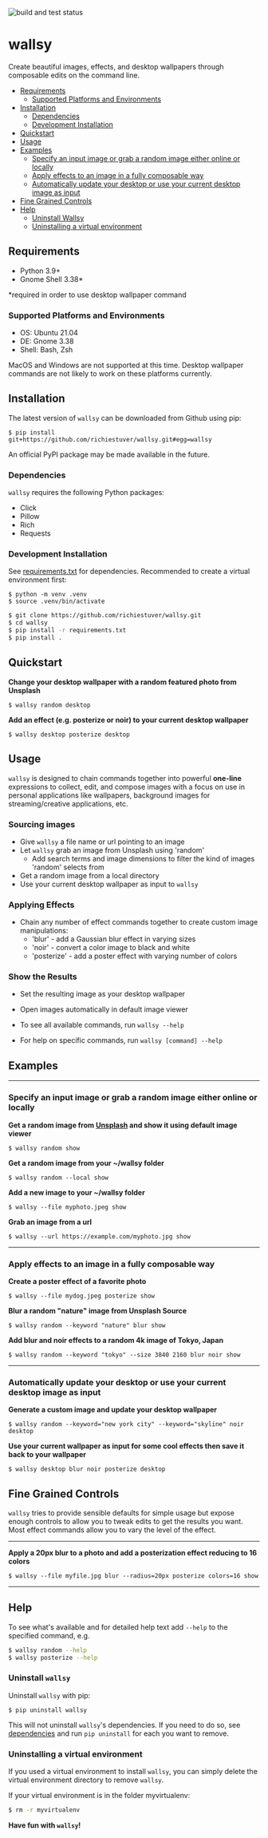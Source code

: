 ![build and test status](https://github.com/richiestuver/wallsy/actions/workflows/python-app.yml/badge.svg)
# wallsy

Create beautiful images, effects, and desktop wallpapers through composable edits on the command line.

  * [Requirements](#requirements)
    * [Supported Platforms and Environments](#supported-platforms-and-environments)
  * [Installation](#installation)
    * [Dependencies](#dependencies)
    * [Development Installation](#development-installation)
  * [Quickstart](#quickstart)
  * [Usage](#usage)
  * [Examples](#examples)
    * [Specify an input image or grab a random image either online or locally](#specify-an-input-image-or-grab-a-random-image-either-online-or-locally)
    * [Apply effects to an image in a fully composable way](#apply-effects-to-an-image-in-a-fully-composable-way)
    * [Automatically update your desktop or use your current desktop image as input](#automatically-update-your-desktop-or-use-your-current-desktop-image-as-input)
  * [Fine Grained Controls](#fine-grained-controls)
  * [Help](#help)
    * [Uninstall Wallsy](#uninstall-wallsy)
    * [Uninstalling a virtual environment](#uninstalling-a-virtual-environment)

## Requirements

- Python 3.9+
- Gnome Shell 3.38*

*required in order to use desktop wallpaper command

### Supported Platforms and Environments
- OS: Ubuntu 21.04
- DE: Gnome 3.38
- Shell: Bash, Zsh

MacOS and Windows are not supported at this time. Desktop wallpaper commands are not likely to work on these platforms currently.

## Installation

The latest version of `wallsy` can be downloaded from Github using pip:
```
$ pip install git+https://github.com/richiestuver/wallsy.git#egg=wallsy
```

An official PyPI package may be made available in the future. 

### Dependencies

`wallsy` requires the following Python packages:
- Click
- Pillow
- Rich
- Requests

### Development Installation
See [requirements.txt](https://github.com/richiestuver/wallsy/blob/master/requirements.txt) for dependencies. Recommended to create a virtual environment first: 

```
$ python -m venv .venv
$ source .venv/bin/activate
``` 

```bash
$ git clone https://github.com/richiestuver/wallsy.git
$ cd wallsy
$ pip install -r requirements.txt
$ pip install .
```

## 
## Quickstart

**Change your desktop wallpaper with a random featured photo from Unsplash**
```
$ wallsy random desktop
```

**Add an effect (e.g. posterize or noir) to your current desktop wallpaper**
```
$ wallsy desktop posterize desktop
```


## Usage
`wallsy` is designed to chain commands together into powerful **one-line** expressions to collect, edit, and compose images with a
focus on use in personal applications like wallpapers, background images for streaming/creative applications, etc.

### Sourcing images
- Give `wallsy` a file name or url pointing to an image
- Let `wallsy` grab an image from Unsplash using 'random'
    - Add search terms and image dimensions to filter the kind of images 'random' selects from
- Get a random image from a local directory 
- Use your current desktop wallpaper as input to `wallsy`

### Applying Effects
- Chain any number of effect commands together to create custom image manipulations:
    - 'blur' - add a Gaussian blur effect in varying sizes
    - 'noir' - convert a color image to black and white
    - 'posterize' - add a poster effect with varying number of colors

### Show the Results
- Set the resulting image as your desktop wallpaper
- Open images automatically in default image viewer

- To see all available commands, run `wallsy --help`
- For help on specific commands, run `wallsy [command] --help`

## Examples
---
### Specify an input image or grab a random image either online or locally

**Get a random image from [Unsplash](https://unsplash.com) and show it using default image viewer**

```
$ wallsy random show
```

**Get a random image from your ~/wallsy folder**
```
$ wallsy random --local show
```

**Add a new image to your ~/wallsy folder**
```
$ wallsy --file myphoto.jpeg show
```

**Grab an image from a url**
```
$ wallsy --url https://example.com/myphoto.jpg show
```
---
### Apply effects to an image in a fully composable way


**Create a poster effect of a favorite photo**
```
$ wallsy --file mydog.jpeg posterize show
```

**Blur a random "nature" image from Unsplash Source**
```
$ wallsy random --keyword "nature" blur show
```

**Add blur and noir effects to a random 4k image of Tokyo, Japan**
```
$ wallsy random --keyword "tokyo" --size 3840 2160 blur noir show
```
---
### Automatically update your desktop or use your current desktop image as input

**Generate a custom image and update your desktop wallpaper**
```
$ wallsy random --keyword="new york city" --keyword="skyline" noir desktop
```

**Use your current wallpaper as input for some cool effects then save it back to your wallpaper**
```
$ wallsy desktop blur noir posterize desktop
```

## Fine Grained Controls
`wallsy` tries to provide sensible defaults for simple usage but expose enough controls
to allow you to tweak edits to get the results you want. Most effect commands allow
you to vary the level of the effect.

---
**Apply a 20px blur to a photo and add a posterization effect reducing to 16 colors**
```
$ wallsy --file myfile.jpg blur --radius=20px posterize colors=16 show
```
---
## Help


To see what's available and for detailed help text add `--help` to the specified command, e.g.
```bash
$ wallsy random --help
$ wallsy posterize --help
```

### Uninstall `wallsy`

Uninstall `wallsy` with pip:

```
$ pip uninstall wallsy
```

This will not uninstall `wallsy`'s dependencies. If you need to do so, see [dependencies](#dependencies) and run `pip uninstall` for each you want to remove. 

### Uninstalling a virtual environment

If you used a virtual environment to install `wallsy`, you can simply delete the virtual environment directory to remove `wallsy`. 

If your virtual environment is in the folder myvirtualenv:
```bash
$ rm -r myvirtualenv
```

**Have fun with `wallsy`!**
